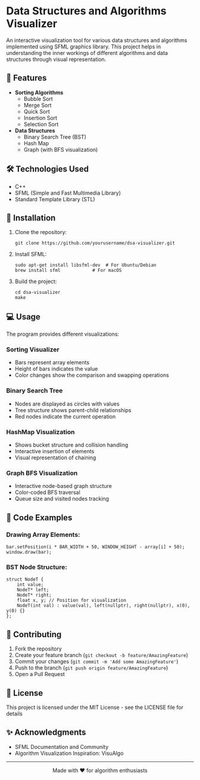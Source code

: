 <!DOCTYPE html>
<html>
<head>
    <meta charset="UTF-8">
</head>
<body>
    <h1>Data Structures and Algorithms Visualizer</h1> 
    <p>An interactive visualization tool for various data structures and algorithms implemented using SFML graphics library. This project helps in understanding the inner workings of different algorithms and data structures through visual representation.</p>
    <h2>🚀 Features</h2>
    <ul>
        <li><strong>Sorting Algorithms</strong>
            <ul>
                <li>Bubble Sort</li>
                <li>Merge Sort</li>
                <li>Quick Sort</li>
                <li>Insertion Sort</li>
                <li>Selection Sort</li>
            </ul>
        </li>
        <li><strong>Data Structures</strong>
            <ul>
                <li>Binary Search Tree (BST)</li>
                <li>Hash Map</li>
                <li>Graph (with BFS visualization)</li>
            </ul>
        </li>
    </ul>
    <h2>🛠️ Technologies Used</h2>
    <ul>
        <li>C++</li>
        <li>SFML (Simple and Fast Multimedia Library)</li>
        <li>Standard Template Library (STL)</li>
    </ul>
    <h2>🔧 Installation</h2>
    <ol>
        <li>Clone the repository:
            <pre><code>git clone https://github.com/yourusername/dsa-visualizer.git</code></pre>
        </li>
        <li>Install SFML:
            <pre><code>sudo apt-get install libsfml-dev  # For Ubuntu/Debian
brew install sfml            # For macOS</code></pre>
        </li>
        <li>Build the project:
            <pre><code>cd dsa-visualizer
make</code></pre>
        </li>
    </ol>
    <h2>💻 Usage</h2>
    <p>The program provides different visualizations:</p>
    <h3>Sorting Visualizer</h3>
    <ul>
        <li>Bars represent array elements</li>
        <li>Height of bars indicates the value</li>
        <li>Color changes show the comparison and swapping operations</li>
    </ul>
    <h3>Binary Search Tree</h3>
    <ul>
        <li>Nodes are displayed as circles with values</li>
        <li>Tree structure shows parent-child relationships</li>
        <li>Red nodes indicate the current operation</li>
    </ul>
    <h3>HashMap Visualization</h3>
    <ul>
        <li>Shows bucket structure and collision handling</li>
        <li>Interactive insertion of elements</li>
        <li>Visual representation of chaining</li>
    </ul>
    <h3>Graph BFS Visualization</h3>
    <ul>
        <li>Interactive node-based graph structure</li>
        <li>Color-coded BFS traversal</li>
        <li>Queue size and visited nodes tracking</li>
    </ul>
    <h2>🎯 Code Examples</h2>
    <h3>Drawing Array Elements:</h3>
    <pre><code>bar.setPosition(i * BAR_WIDTH + 50, WINDOW_HEIGHT - array[i] + 50);
window.draw(bar);</code></pre>
    <h3>BST Node Structure:</h3>
    <pre><code>struct NodeT {
    int value;
    NodeT* left;
    NodeT* right;
    float x, y; // Position for visualization
    NodeT(int val) : value(val), left(nullptr), right(nullptr), x(0), y(0) {}
};</code></pre>
    <h2>🤝 Contributing</h2>
    <ol>
        <li>Fork the repository</li>
        <li>Create your feature branch (<code>git checkout -b feature/AmazingFeature</code>)</li>
        <li>Commit your changes (<code>git commit -m 'Add some AmazingFeature'</code>)</li>
        <li>Push to the branch (<code>git push origin feature/AmazingFeature</code>)</li>
        <li>Open a Pull Request</li>
    </ol>
    <h2>📝 License</h2>
    <p>This project is licensed under the MIT License - see the LICENSE file for details</p>
    <h2>✨ Acknowledgments</h2>
    <ul>
        <li>SFML Documentation and Community</li>
        <li>Algorithm Visualization Inspiration: VisuAlgo</li>
    </ul>
    <hr>
    <p align="center">Made with ❤️ for algorithm enthusiasts</p>
</body>
</html>
